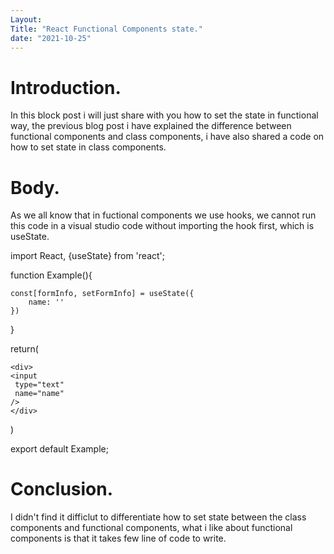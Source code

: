 ```yaml
---
Layout: 
Title: "React Functional Components state."
date: "2021-10-25"
---
```


# Introduction.

In this block post i will just share with you how to set the state in functional way, the previous blog post i have explained the difference between functional components and class components, i have also shared a code on how to set state in class components. 


# Body.

As we all know that in fuctional components we use hooks, we cannot run this code in a visual studio code without importing the hook first, which is useState.



import React, {useState} from 'react';

function Example(){

    const[formInfo, setFormInfo] = useState({
        name: ''
    })
}

return(

    <div>
    <input
     type="text"
     name="name"
    />
    </div>
)

export default Example;

# Conclusion.

I didn't find it difficlut to differentiate how to set state between the class components and functional components, what i like about functional components is that it takes few line of code to write.
